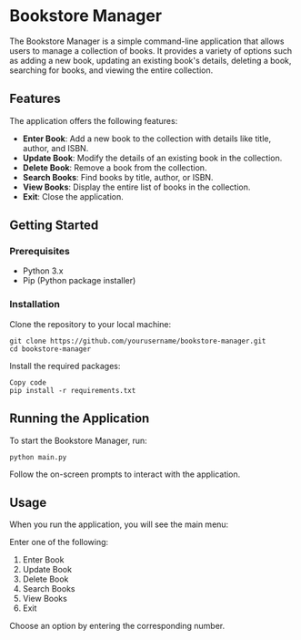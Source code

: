 # Bookstore Manager

The Bookstore Manager is a simple command-line application that allows users to manage a collection of books. It provides a variety of options such as adding a new book, updating an existing book's details, deleting a book, searching for books, and viewing the entire collection.

## Features

The application offers the following features:

- **Enter Book**: Add a new book to the collection with details like title, author, and ISBN.
- **Update Book**: Modify the details of an existing book in the collection.
- **Delete Book**: Remove a book from the collection.
- **Search Books**: Find books by title, author, or ISBN.
- **View Books**: Display the entire list of books in the collection.
- **Exit**: Close the application.

## Getting Started

### Prerequisites

- Python 3.x
- Pip (Python package installer)

### Installation

Clone the repository to your local machine:

```
git clone https://github.com/yourusername/bookstore-manager.git
cd bookstore-manager
```

Install the required packages:

```
Copy code
pip install -r requirements.txt
```

## Running the Application

To start the Bookstore Manager, run:

```
python main.py
```

Follow the on-screen prompts to interact with the application.

## Usage

When you run the application, you will see the main menu:

Enter one of the following:
1. Enter Book
2. Update Book
3. Delete Book
4. Search Books
5. View Books
0. Exit

Choose an option by entering the corresponding number.